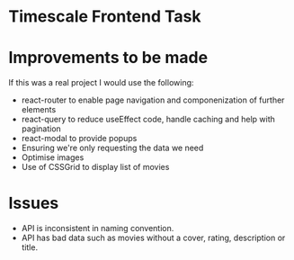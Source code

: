 # Timescale Frontend Task

# Improvements to be made

If this was a real project I would use the following:

- react-router to enable page navigation and componenization of further elements
- react-query to reduce useEffect code, handle caching and help with pagination
- react-modal to provide popups
- Ensuring we're only requesting the data we need
- Optimise images
- Use of CSSGrid to display list of movies

# Issues

- API is inconsistent in naming convention.
- API has bad data such as movies without a cover, rating, description or title.

